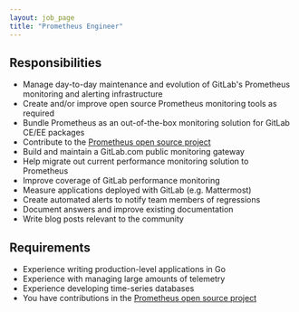```yaml
---
layout: job_page
title: "Prometheus Engineer"
---
```


## Responsibilities

* Manage day-to-day maintenance and evolution of GitLab's Prometheus monitoring and alerting infrastructure
* Create and/or improve open source Prometheus monitoring tools as required
* Bundle Prometheus as an out-of-the-box monitoring solution for GitLab CE/EE packages
* Contribute to the [Prometheus open source project](https://github.com/prometheus)
* Build and maintain a GitLab.com public monitoring gateway
* Help migrate out current performance monitoring solution to Prometheus
* Improve coverage of GitLab performance monitoring
* Measure applications deployed with GitLab (e.g. Mattermost)
* Create automated alerts to notify team members of regressions
* Document answers and improve existing documentation
* Write blog posts relevant to the community

## Requirements

* Experience writing production-level applications in Go
* Experience with managing large amounts of telemetry
* Experience developing time-series databases
* You have contributions in the [Prometheus open source project](https://github.com/prometheus)
